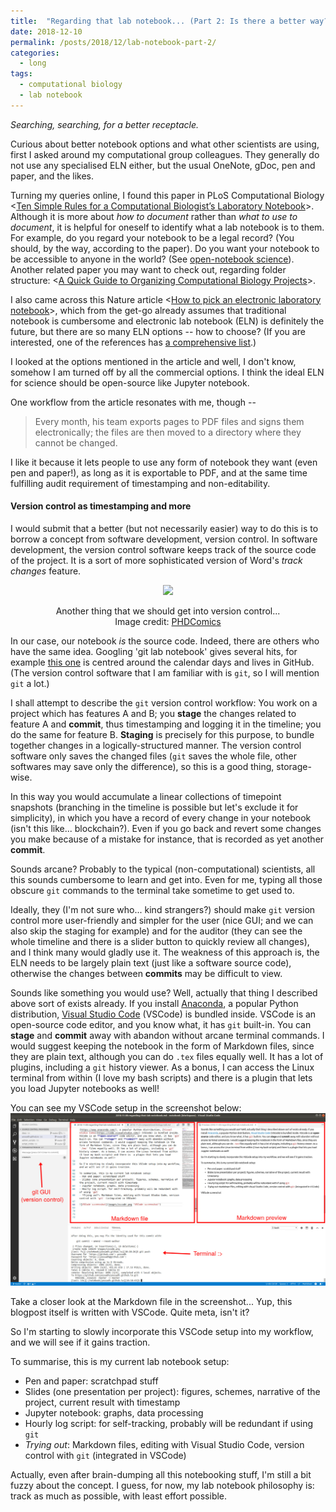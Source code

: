 ```yaml
---
title:  "Regarding that lab notebook... (Part 2: Is there a better way?)"
date: 2018-12-10
permalink: /posts/2018/12/lab-notebook-part-2/
categories: 
  - long
tags:
  - computational biology
  - lab notebook
---
```

*Searching, searching, for a better receptacle.*

Curious about better notebook options and what other scientists are using, first I asked around my computational group colleagues. They generally do not use any specialised ELN either, but the usual OneNote, gDoc, pen and paper, and the likes.

Turning my queries online, I found this paper in PLoS Computational Biology <[Ten Simple Rules for a Computational Biologist’s Laboratory Notebook](https://journals.plos.org/ploscompbiol/article?id=10.1371/journal.pcbi.1004385)>. Although it is more about *how to document* rather than *what to use to document*, it is helpful for oneself to identify what a lab notebook is to them. For example, do you regard your notebook to be a legal record? (You should, by the way, according to the paper). Do you want your notebook to be accessible to anyone in the world? (See [open-notebook science](https://en.wikipedia.org/wiki/Open-notebook_science)). Another related paper you may want to check out, regarding folder structure: <[A Quick Guide to Organizing Computational Biology Projects](https://journals.plos.org/ploscompbiol/article?id=10.1371/journal.pcbi.1000424)>.  

I also came across this Nature article <[How to pick an electronic laboratory notebook](https://www.nature.com/articles/d41586-018-05895-3)>, which from the get-go already assumes that traditional notebook is cumbersome and electronic lab notebook (ELN) is definitely the future, but there are so many ELN options -- how to choose? (If you are interested, one of the references has [a comprehensive list](http://www.atriumresearch.com/eln.html).)

I looked at the options mentioned in the article and well, I don't know, somehow I am turned off by all the commercial options. I think the ideal ELN for science should be open-source like Jupyter notebook.

One workflow from the article resonates with me, though --
> Every month, his team exports pages to PDF files and signs them electronically; the files are then moved to a directory where they cannot be changed.

I like it because it lets people to use any form of notebook they want (even pen and paper!), as long as it is exportable to PDF, and at the same time fulfilling audit requirement of timestamping and non-editability.

#### Version control as timestamping and more

I would submit that a better (but not necessarily easier) way to do this is to borrow a concept from software development, version control. In software development, the version control software keeps track of the source code of the project. It is a sort of more sophisticated version of Word's *track changes* feature.

<p align="center">
  <img src="http://phdcomics.com/comics/archive/phd101212s.gif" height="200px"/>
</p>
<p align="center">
Another thing that we should get into version control... <br>Image credit: <a href="http://phdcomics.com/comics/archive.php?comicid=1531">PHDComics</a>
</p>

In our case, our notebook *is* the source code. Indeed, there are others who have the same idea. Googling 'git lab notebook' gives several hits, for example [this one](https://github.com/tlnagy/jekyll-lab-notebook) is centred around the calendar days and lives in GitHub.  (The version control software that I am familiar with is `git`, so I will mention `git` a lot.)

I shall attempt to describe the `git` version control workflow: You work on a project which has features A and B; you **stage** the changes related to feature A and **commit**, thus timestamping and logging it in the timeline; you do the same for feature B. **Staging** is precisely for this purpose, to bundle together changes in a logically-structured manner. The version control software only saves the changed files (`git` saves the whole file, other softwares may save only the difference), so this is a good thing, storage-wise. 

In this way you would accumulate a linear collections of timepoint snapshots (branching in the timeline is possible but let's exclude it for simplicity), in which you have a record of every change in your notebook (isn't this like... blockchain?). Even if you go back and revert some changes you make because of a mistake for instance, that is recorded as yet another **commit**. 

Sounds arcane? Probably to the typical (non-computational) scientists, all this sounds cumbersome to learn and get into. Even for me, typing all those obscure `git` commands to the terminal take sometime to get used to.

Ideally, they (I'm not sure who... kind strangers?) should make `git` version control more user-friendly and simpler for the user (nice GUI; and we can also skip the staging for example) and for the auditor (they can see the whole timeline and there is a slider button to quickly review all changes), and I think many would gladly use it. The weakness of this approach is, the ELN needs to be largely plain text (just like a software source code), otherwise the changes between **commits** may be difficult to view. 

Sounds like something you would use? Well, actually that thing I described above sort of exists already. If you install [Anaconda](https://www.anaconda.com/), a popular Python distribution, [Visual Studio Code](https://code.visualstudio.com/) (VSCode) is bundled inside. VSCode is an open-source code editor, and you know what, it has `git` built-in. You can **stage** and **commit** away with abandon without arcane terminal commands. I would suggest keeping the notebook in the form of Markdown files, since they are plain text, although you can do `.tex` files equally well. It has a lot of plugins, including a `git` history viewer. As a bonus, I can access the Linux terminal from within (I love my bash scripts) and there is  a plugin that lets you load Jupyter notebooks as well! 

You can see my VSCode setup in the screenshot below:
![VSCode screenshot](/images/vscode.jpg "VSCode screenshot")

Take a closer look at the Markdown file in the screenshot... Yup, this blogpost itself is written with VSCode. Quite meta, isn't it? 

So I'm starting to slowly incorporate this VSCode setup into my workflow, and we will see if it gains traction.

To summarise, this is my current lab notebook setup:
- Pen and paper: scratchpad stuff
- Slides (one presentation per project): figures, schemes, narrative of the project, current result with timestamp
- Jupyter notebook: graphs, data processing
- Hourly log script: for self-tracking, probably will be redundant if using `git` 
- *Trying out*: Markdown files, editing with Visual Studio Code, version control with `git` (integrated in VSCode) 

Actually, even after brain-dumping all this notebooking stuff, I'm still a bit fuzzy about the concept. I guess, for now, my lab notebook philosophy is: track as much as possible, with least effort possible.
